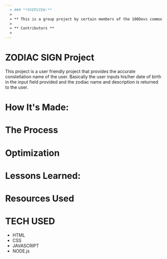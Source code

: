 ```yaml
---
  > ### **OVERVIEW:** 
  >
  > ** This is a group project by certain members of the 100Devs community.**
  >
  > ** Contributors **
  > 
---
```



# ZODIAC  SIGN Project
This project is a user friendly project that provides the accurate constellation name of the user. Basically the user inputs his/her date of birth in the input field provided and the zodiac name and description is returned to the user.

# How It's Made:

# The Process



# Optimization


# Lessons Learned:


# Resources Used 

# TECH USED
 - HTML
 - CSS
 - JAVASCRIPT
 - NODE.js
